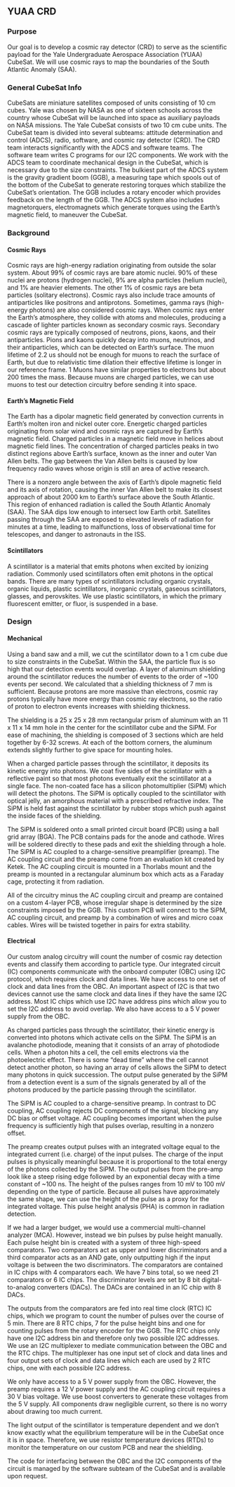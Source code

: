 ## YUAA CRD

### Purpose
Our goal is to develop a cosmic ray detector (CRD) to serve as the scientific payload for the Yale Undergraduate Aerospace Association (YUAA) CubeSat. We will use cosmic rays to map the boundaries of the South Atlantic Anomaly (SAA).

### General CubeSat Info

CubeSats are miniature satellites composed of units consisting of 10 cm cubes. Yale was chosen by NASA as one of sixteen schools across the country whose CubeSat will be launched into space as auxiliary payloads on NASA missions. The Yale CubeSat consists of two 10 cm cube units. The CubeSat team is divided into several subteams: attitude determination and control (ADCS), radio, software, and cosmic ray detector (CRD). The CRD team interacts significantly with the ADCS and software teams. The software team writes C programs for our I2C components. We work with the ADCS team to coordinate mechanical design in the CubeSat, which is necessary due to the size constraints. The bulkiest part of the ADCS system is the gravity gradient boom (GGB), a measuring tape which spools out of the bottom of the CubeSat to generate restoring torques which stabilize the CubeSat’s orientation. The GGB includes a rotary encoder which provides feedback on the length of the GGB. The ADCS system also includes magnetorquers, electromagnets which generate torques using the Earth’s magnetic field, to maneuver the CubeSat.

### Background

#### Cosmic Rays

Cosmic rays are high-energy radiation originating from outside the solar system. About 99% of cosmic rays are bare atomic nuclei. 90% of these nuclei are protons (hydrogen nuclei), 9% are alpha particles (helium nuclei), and 1% are heavier elements. The other 1% of cosmic rays are beta particles (solitary electrons). Cosmic rays also include trace amounts of antiparticles like positrons and antiprotons. Sometimes, gamma rays (high-energy photons) are also considered cosmic rays. When cosmic rays enter the Earth’s atmosphere, they collide with atoms and molecules, producing a cascade of lighter particles known as secondary cosmic rays. Secondary cosmic rays are typically composed of neutrons, pions, kaons, and their antiparticles. Pions and kaons quickly decay into muons, neutrinos, and their antiparticles, which can be detected on Earth’s surface. The muon lifetime of 2.2 us should not be enough for muons to reach the surface of Earth, but due to relativistic time dilation their effective lifetime is longer in our reference frame. 1 Muons have similar properties to electrons but about 200 times the mass. Because muons are charged particles, we can use muons to test our detection circuitry before sending it into space.

#### Earth’s Magnetic Field

The Earth has a dipolar magnetic field generated by convection currents in Earth’s molten iron and nickel outer core. Energetic charged particles originating from solar wind and cosmic rays are captured by Earth’s magnetic field. Charged particles in a magnetic field move in helices about magnetic field lines. The concentration of charged particles peaks in two distinct regions above Earth’s surface, known as the inner and outer Van Allen belts. The gap between the Van Allen belts is caused by low frequency radio waves whose origin is still an area of active
research. 

There is a nonzero angle between the axis of Earth’s dipole magnetic field and its axis of rotation, causing the inner Van Allen belt to make its closest approach of about 2000 km to Earth’s surface above the South Atlantic. This region of enhanced radiation is called the South Atlantic Anomaly (SAA). The SAA dips low enough to intersect low Earth orbit. Satellites passing through the SAA are exposed to elevated levels of radiation for minutes at a time, leading to malfunctions, loss of observational time for telescopes, and danger to astronauts in the ISS.

#### Scintillators

A scintillator is a material that emits photons when excited by ionizing radiation. Commonly used scintillators often emit photons in the optical bands. There are many types of scintillators including organic crystals, organic liquids, plastic scintillators, inorganic crystals, gaseous scintillators, glasses, and perovskites. We use plastic scintillators, in which the primary fluorescent emitter, or fluor, is suspended in a base.

### Design

#### Mechanical

Using a band saw and a mill, we cut the scintillator down to a 1 cm cube due to size constraints in the CubeSat. Within the SAA, the particle flux is so high that our detection events would overlap. A layer of aluminum shielding around the scintillator reduces the number of events to the order of ~100 events per second. We calculated that a shielding thickness of 7 mm is sufficient. Because protons are more massive than electrons, cosmic ray protons typically have more energy than cosmic ray electrons, so the ratio of proton to electron events increases with shielding thickness.

The shielding is a 25 x 25 x 28 mm rectangular prism of aluminum with an 11 x 11 x 14 mm hole in the center for the scintillator cube and the SiPM. For ease of machining, the shielding is composed of 3 sections which are held together by 6-32 screws. At each of the bottom corners, the aluminum extends slightly further to give space for mounting holes.

When a charged particle passes through the scintillator, it deposits its kinetic energy into photons. We coat five sides of the scintillator with a reflective paint so that most photons eventually exit the scintillator at a single face. The non-coated face has a silicon photomultiplier (SiPM) which will detect the photons. The SiPM is optically coupled to the scintillator with optical jelly, an amorphous material with a prescribed refractive index. The SiPM is held fast against the scintillator by rubber stops which push against the inside faces of the shielding.

The SiPM is soldered onto a small printed circuit board (PCB) using a ball grid array (BGA). The PCB contains pads for the anode and cathode. Wires will be soldered directly to these pads and exit the shielding through a hole. The SiPM is AC coupled to a charge-sensitive preamplifier (preamp). The AC coupling circuit and the preamp come from an evaluation kit created by Ketek. The AC coupling circuit is mounted in a Thorlabs mount and the preamp is mounted in a rectangular aluminum box which acts as a Faraday cage, protecting it from radiation.

All of the circuitry minus the AC coupling circuit and preamp are contained on a custom 4-layer PCB, whose irregular shape is determined by the size constraints imposed by the GGB. This custom PCB will connect to the SiPM, AC coupling circuit, and preamp by a combination of wires and micro coax cables. Wires will be twisted together in pairs for extra stability.

#### Electrical

Our custom analog circuitry will count the number of cosmic ray detection events and classify them according to particle type. Our integrated circuit (IC) components communicate with the onboard computer (OBC) using I2C protocol, which requires clock and data lines. We have access to one set of clock and data lines from the OBC. An important aspect of I2C is that two devices cannot use the same clock and data lines if they have the same I2C address. Most IC chips which use I2C have address pins which allow you to set the I2C address to avoid overlap. We also have access to a 5 V power supply from the OBC.

As charged particles pass through the scintillator, their kinetic energy is converted into photons which activate cells on the SiPM. The SiPM is an avalanche photodiode, meaning that it consists of an array of photodiode cells. When a photon hits a cell, the cell emits electrons via the photoelectric effect. There is some “dead time” where the cell cannot detect another photon, so having an array of cells allows the SiPM to detect many photons in quick succession. The output pulse generated by the SiPM from a detection event is a sum of the signals generated by all of the photons produced by the particle passing through the scintillator.

The SiPM is AC coupled to a charge-sensitive preamp. In contrast to DC coupling, AC coupling rejects DC components of the signal, blocking any DC bias or offset voltage. AC coupling becomes important when the pulse frequency is sufficiently high that pulses overlap, resulting in a nonzero offset.

The preamp creates output pulses with an integrated voltage equal to the integrated current (i.e. charge) of the input pulses. The charge of the input pulses is physically meaningful because it is proportional to the total energy of the photons collected by the SiPM. The output pulses from the pre-amp look like a steep rising edge followed by an exponential decay with a time constant of ~100 ns. The height of the pulses ranges from 10 mV to 100 mV depending on the type of particle. Because all pulses have approximately the same shape, we can use the height of the pulse as a proxy for the integrated voltage. This pulse height analysis (PHA) is common in radiation detection.

If we had a larger budget, we would use a commercial multi-channel analyzer (MCA). However, instead we bin pulses by pulse height manually. Each pulse height bin is created with a system of three high-speed comparators. Two comparators act as upper and lower discriminators and a third comparator acts as an AND gate, only outputting high if the input voltage is between the two discriminators. The comparators are contained in IC chips with 4 comparators each. We have 7 bins total, so we need 21 comparators or 6 IC chips. The discriminator levels are set by 8 bit digital-to-analog converters (DACs). The DACs are contained in an IC chip with 8 DACs.

The outputs from the comparators are fed into real time clock (RTC) IC chips, which we program to count the number of pulses over the course of 5 min. There are 8 RTC chips, 7 for the pulse height bins and one for counting pulses from the rotary encoder for the GGB. The RTC chips only have one I2C address bin and therefore only two possible I2C addresses. We use an I2C multiplexer to mediate communication between the OBC and the RTC chips. The multiplexer has one input set of clock and data lines and four output sets of clock and data lines which each are used by 2 RTC chips, one with each possible I2C address.

We only have access to a 5 V power supply from the OBC. However, the preamp requires a 12 V power supply and the AC coupling circuit requires a 30 V bias voltage. We use boost converters to generate these voltages from the 5 V supply. All components draw negligible current, so there is no worry about drawing too much current.

The light output of the scintillator is temperature dependent and we don’t know exactly what the equilibrium temperature will be in the CubeSat once it is in space. Therefore, we use resistor temperature devices (RTDs) to monitor the temperature on our custom PCB and near the shielding.

The code for interfacing between the OBC and the I2C components of the circuit is managed by
the software subteam of the CubeSat and is available upon request.
